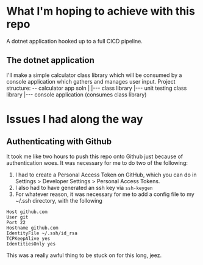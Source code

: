 # What I'm hoping to achieve with this repo
A dotnet application hooked up to a full CICD pipeline.

## The dotnet application
I'll make a simple calculator class library which will be consumed by a console application which gathers and manages user input. Project structure:
-- calculator app soln
    |
    |--- class library
    |--- unit testing class library
    |--- console application (consumes class library)

# Issues I had along the way
## Authenticating with Github
It took me like two hours to push this repo onto Github just because of authentication woes. It was necessary for me to do two of the following:	
1. I had to create a Personal Access Token on GitHub, which you can do in Settings > Developer Settings > Personal Access Tokens.
1. I also had to have generated an ssh key via `ssh-keygen`
1. For whatever reason, it was necessary for me to add a config file to my ~/.ssh directory, with the following
```
Host github.com
User git
Port 22
Hostname github.com
IdentityFile ~/.ssh/id_rsa       
TCPKeepAlive yes
IdentitiesOnly yes
```

This was a really awful thing to be stuck on for this long, jeez.
